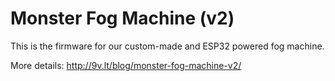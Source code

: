 # Monster Fog Machine (v2)

This is the firmware for our custom-made and ESP32 powered fog machine.

More details: http://9v.lt/blog/monster-fog-machine-v2/
